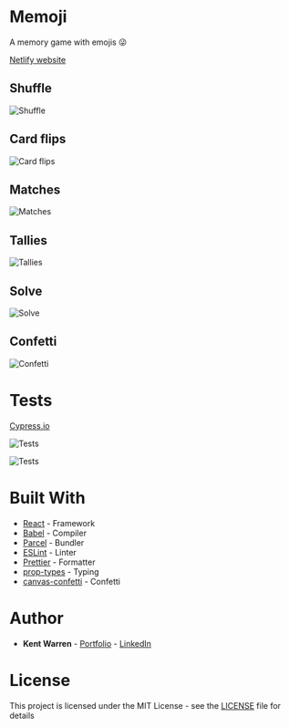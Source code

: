 # Memoji

A memory game with emojis 😜

[Netlify website](https://memoji-memory-game.netlify.app/)

## Shuffle

![Shuffle](./gifs/shuffle.gif)

## Card flips

![Card flips](./gifs/card-flip.gif)

## Matches

![Matches](./gifs/matches.gif)

## Tallies

![Tallies](./gifs/tallies.gif)

## Solve

![Solve](./gifs/solve.gif)

## Confetti

![Confetti](./gifs/confetti.gif)

# Tests

[Cypress.io](https://www.cypress.io/)

![Tests](./gifs/tests.gif)

![Tests](./gifs/tests.png)

# Built With

- [React](https://reactjs.org/) - Framework
- [Babel](https://babeljs.io/) - Compiler
- [Parcel](https://parceljs.org/) - Bundler
- [ESLint](https://eslint.org/) - Linter
- [Prettier](https://prettier.io/) - Formatter
- [prop-types](https://www.npmjs.com/package/prop-types) - Typing
- [canvas-confetti](https://www.npmjs.com/package/canvas-confetti) - Confetti

# Author

- **Kent Warren** - [Portfolio](https://kent-warren.bss.design/) - [LinkedIn](https://www.linkedin.com/in/theartofwarren)

# License

This project is licensed under the MIT License - see the [LICENSE](LICENSE) file for details
